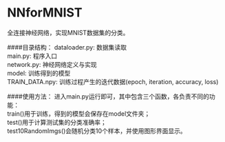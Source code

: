 # NNforMNIST
全连接神经网络，实现MNIST数据集的分类。

####目录结构：
dataloader.py: 数据集读取  
main.py: 程序入口  
network.py: 神经网络定义与实现  
model: 训练得到的模型  
TRAIN_DATA.npy: 训练过程产生的迭代数据(epoch, iteration, accuracy, loss)

####使用方法：
进入main.py运行即可，其中包含三个函数，各负责不同的功能：  
train()用于训练，得到的模型会保存在model文件夹；  
test()用于计算测试集的分类准确率；  
test10RandomImgs()会随机分类10个样本，并使用图形界面显示。
